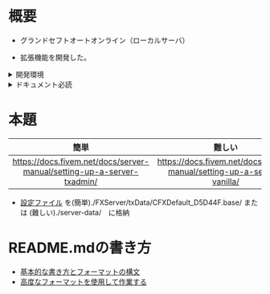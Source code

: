 # 概要
- グランドセフトオートオンライン（ローカルサーバ）

- 拡張機能を開発した。

<details>

<summary>開発環境</summary>

|エディター|言語|バージョン管理|データベース|
|:---|:---|:---|:---|
|vscode|Lua|gitbash|mysql|

</details>

<details>

<summary>ドキュメント必読</summary>

||Lua-document-version5.3|
|:---:|:---:|
|英語|http://www.lua.org/manual/5.3/|
|日本語|http://milkpot.sakura.ne.jp/lua/lua53_manual_ja.html#contents|

||mysql-document-version8.0|
|:---:|:---:|
|日本語|https://dev.mysql.com/doc/refman/8.0/ja/|

||fiveM-document|
|:---:|:---:|
|英語|https://docs.fivem.net/docs/|

</details>

# 本題
|簡単|難しい|
|:---:|:---:|
|https://docs.fivem.net/docs/server-manual/setting-up-a-server-txadmin/|https://docs.fivem.net/docs/server-manual/setting-up-a-server-vanilla/|

- [設定ファイル](https://github.com/kakusan0/server-data-key/blob/main/server.cfg) を(簡単)./FXServer/txData/CFXDefault_D5D44F.base/ または (難しい)./server-data/　に格納

# README.mdの書き方
- [基本的な書き方とフォーマットの構文](https://docs.github.com/ja/get-started/writing-on-github/getting-started-with-writing-and-formatting-on-github/basic-writing-and-formatting-syntax)
- [高度なフォーマットを使用して作業する](https://docs.github.com/ja/get-started/writing-on-github/working-with-advanced-formatting)